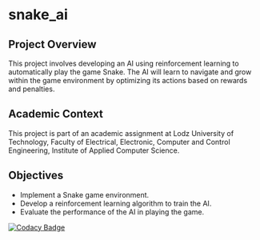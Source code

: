 # snake_ai

## Project Overview

This project involves developing an AI using reinforcement learning to automatically play the game Snake. The AI will
learn to navigate and grow within the game environment by optimizing its actions based on rewards and penalties.

## Academic Context

This project is part of an academic assignment at Lodz University of Technology, Faculty of Electrical, Electronic,
Computer and Control Engineering, Institute of Applied Computer Science.

## Objectives

- Implement a Snake game environment.
- Develop a reinforcement learning algorithm to train the AI.
- Evaluate the performance of the AI in playing the game.

[![Codacy Badge](https://api.codacy.com/project/badge/Grade/08ea685d2e324196ba10c36cd0a55066)](https://app.codacy.com/gh/ziomciopoziomcio/snake_ai?utm_source=github.com&utm_medium=referral&utm_content=ziomciopoziomcio/snake_ai&utm_campaign=Badge_Grade)